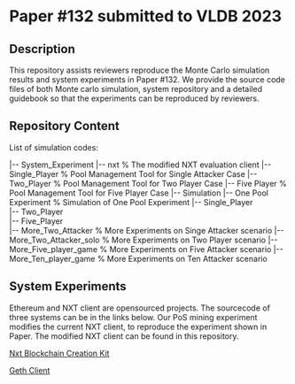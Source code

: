 # Paper \#132 submitted to VLDB 2023

## Description

This repository assists reviewers reproduce the Monte Carlo simulation results and system experiments in Paper \#132.
We provide the source code files of both Monte carlo simulation, system repository and a detailed guidebook so that the experiments can be reproduced by reviewers. 

## Repository Content
List of simulation codes:


|-- System_Experiment
	|-- nxt % The modified NXT evaluation client
	|-- Single_Player %  Pool Management Tool for Single Attacker Case
	|-- Two_Player %  Pool Management Tool for Two Player Case
	|-- Five Player %  Pool Management Tool for Five Player Case
|-- Simulation
	|-- One Pool Experiment  %  Simulation of One Pool Experiment
		|-- Single_Player    
		|-- Two_Player    
		|-- Five_Player    
	|-- More_Two_Attacker  %  More Experiments on Singe Attacker scenario
	|-- More_Two_Attacker_solo %  More Experiments on Two Player scenario
	|-- More_Five_player_game %  More Experiments on Five Attacker scenario
	|-- More_Ten_player_game %  More Experiments on Ten Attacker scenario


## System Experiments
Ethereum and NXT client are opensourced projects. The sourcecode of three systems can be in the links below. Our PoS mining experiment modifies the current NXT client, to reproduce the experiment shown in Paper. The modified NXT client can be found in this repository. 

[Nxt Blockchain Creation Kit](https://bitbucket.org/Jelurida/nxt-clone-starter/src/master/)

[Geth Client](https://github.com/ethereum/go-ethereum) 